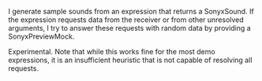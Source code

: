 I generate sample sounds from an expression that returns a SonyxSound. If the expression requests data from the receiver or from other unresolved arguments, I try to answer these requests with random data by providing a SonyxPreviewMock.

Experimental. Note that while this works fine for the most demo expressions, it is an insufficient heuristic that is not capable of resolving all requests.